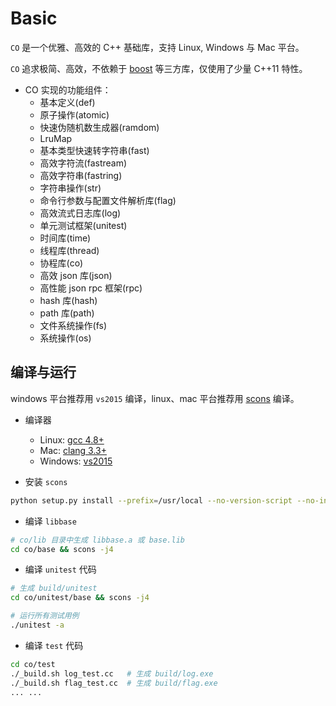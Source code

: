 # Basic

`CO` 是一个优雅、高效的 C++ 基础库，支持 Linux, Windows 与 Mac 平台。  

`CO` 追求极简、高效，不依赖于 [boost](https://www.boost.org/) 等三方库，仅使用了少量 C++11 特性。

- CO 实现的功能组件：
    - 基本定义(def)
    - 原子操作(atomic)
    - 快速伪随机数生成器(ramdom)
    - LruMap
    - 基本类型快速转字符串(fast)
    - 高效字符流(fastream)
    - 高效字符串(fastring)
    - 字符串操作(str)
    - 命令行参数与配置文件解析库(flag)
    - 高效流式日志库(log)
    - 单元测试框架(unitest)
    - 时间库(time)
    - 线程库(thread)
    - 协程库(co)
    - 高效 json 库(json)
    - 高性能 json rpc 框架(rpc)
    - hash 库(hash)
    - path 库(path)
    - 文件系统操作(fs)
    - 系统操作(os)

## 编译与运行

windows 平台推荐用 `vs2015` 编译，linux、mac 平台推荐用 [scons](http://scons.org/) 编译。

- 编译器
    - Linux: [gcc 4.8+](https://gcc.gnu.org/projects/cxx-status.html#cxx11)
    - Mac: [clang 3.3+](https://clang.llvm.org/cxx_status.html)
    - Windows: [vs2015](https://visualstudio.microsoft.com/)

- 安装 `scons`

```sh
python setup.py install --prefix=/usr/local --no-version-script --no-install-man
```

- 编译 `libbase`

```sh
# co/lib 目录中生成 libbase.a 或 base.lib
cd co/base && scons -j4
```

- 编译 `unitest` 代码

```sh
# 生成 build/unitest
cd co/unitest/base && scons -j4

# 运行所有测试用例
./unitest -a
```

- 编译 `test` 代码

```sh
cd co/test
./_build.sh log_test.cc   # 生成 build/log.exe
./_build.sh flag_test.cc  # 生成 build/flag.exe
... ...
```
